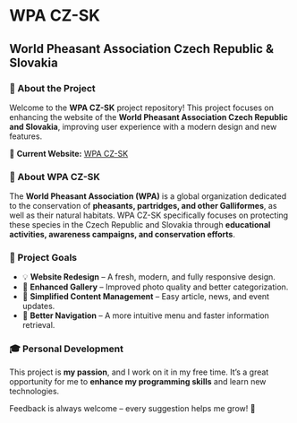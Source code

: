 # WPA CZ-SK

## World Pheasant Association Czech Republic & Slovakia

### 🌿 About the Project

Welcome to the **WPA CZ-SK** project repository! This project focuses on enhancing the website of the **World Pheasant Association Czech Republic and Slovakia**, improving user experience with a modern design and new features.

🔗 **Current Website:** [WPA CZ-SK](http://wpacz-sk.com/)

### 🦚 About WPA CZ-SK

The **World Pheasant Association (WPA)** is a global organization dedicated to the conservation of **pheasants, partridges, and other Galliformes**, as well as their natural habitats. WPA CZ-SK specifically focuses on protecting these species in the Czech Republic and Slovakia through **educational activities, awareness campaigns, and conservation efforts**.

### 🚀 Project Goals

- 💡 **Website Redesign** – A fresh, modern, and fully responsive design.
- 📸 **Enhanced Gallery** – Improved photo quality and better categorization.
- 📖 **Simplified Content Management** – Easy article, news, and event updates.
- 🧭 **Better Navigation** – A more intuitive menu and faster information retrieval.

### 🎓 Personal Development

This project is **my passion**, and I work on it in my free time. It’s a great opportunity for me to **enhance my programming skills** and learn new technologies.

Feedback is always welcome – every suggestion helps me grow! 🚀
